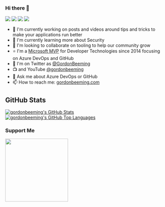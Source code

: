 ### Hi there 👋

[![](https://img.shields.io/badge/-@GordonBeeming-181717?style=flat-square&logo=GitHub&logoColor=white&link=https://github.com/gordonbeeming)](https://github.com/gordonbeeming)
[![](https://img.shields.io/badge/-@GordonBeeming-1a8cd8?style=flat-square&logo=Twitter&logoColor=white&link=https://twitter.com/GordonBeeming)](https://twitter.com/GordonBeeming)
[![](https://img.shields.io/badge/-Gordon%20Beeming-0a65c1?style=flat-square&logo=Linkedin&logoColor=white&link=https://www.linkedin.com/in/gordon-beeming/)](https://www.linkedin.com/in/gordon-beeming/)
[![](https://img.shields.io/badge/-@GordonBeeming-fe0000?style=flat-square&logo=YouTube&logoColor=white&link=https://www.youtube.com/@gordonbeeming)](https://www.youtube.com/@gordonbeeming)

- 🔭 I'm currently working on posts and videos around tips and tricks to make your applications run better
- 🌱 I'm currently learning more about Security
- 👯 I'm looking to collaborate on tooling to help our community grow
- ⭐ I'm a [Microsoft MVP](https://mvp.microsoft.com/en-us/PublicProfile/5000879) for Developer Technologies since 2014 focusing on Azure DevOps and GitHub
- 🐤 I'm on Twitter as [@GordonBeeming](https://twitter.com/GordonBeeming) 
- 📺 and YouTube [@gordonbeeming](https://www.youtube.com/@gordonbeeming)
- 💬 Ask me about Azure DevOps or GitHub
- 📫 How to reach me: [gordonbeeming.com](https://gordonbeeming.com/)

## GitHub Stats

<a href='https://github.com/gordonbeeming'>
  <picture>
    <source media="(prefers-color-scheme: light)" srcset="https://github-readme-stats-sigma-five.vercel.app/api?username=gordonbeeming&show_icons=true&count_private=true">
    <img alt="gordonbeeming's GitHub Stats" src="https://github-readme-stats-sigma-five.vercel.app/api?username=gordonbeeming&show_icons=true&theme=dark&count_private=true">
  </picture>
</a>

<a href='https://github.com/gordonbeeming'>
  <picture>
    <source media="(prefers-color-scheme: light)" srcset="https://github-readme-stats-sigma-five.vercel.app/api/top-langs/?username=gordonbeeming&layout=compact">
    <img alt="gordonbeeming's GitHub Top Languages" src="https://github-readme-stats-sigma-five.vercel.app/api/top-langs/?username=gordonbeeming&theme=dark&layout=compact">
  </picture>
</a>

### Support Me

<a href="https://www.buymeacoffee.com/gordonbeeming"><img src="https://cdn.buymeacoffee.com/buttons/v2/default-yellow.png" width="200" /></a>
